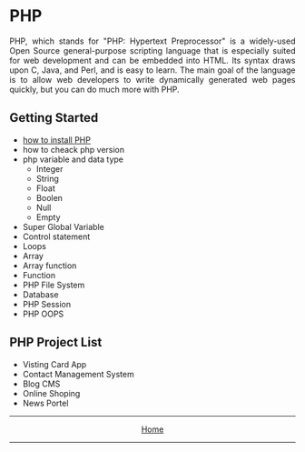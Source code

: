<h1>PHP</h1>
<p align="justify">PHP, which stands for "PHP: Hypertext Preprocessor" is a widely-used Open Source general-purpose scripting language that is especially suited for web development and can be embedded into HTML. Its syntax draws upon C, Java, and Perl, and is easy to learn. The main goal of the language is to allow web developers to write dynamically generated web pages quickly, but you can do much more with PHP. </p>
<h2>Getting Started</h2>
<ul>
  <li><a href="https://codewithpunit.github.io/php/install-php.html">how to install PHP</a></li>
  <li>how to cheack php version</li>
  <li>
    php variable and data type
    <ul>
      <li>Integer</li>
      <li>String</li>
      <li>Float</li>
      <li>Boolen</li>
      <li>Null</li>
      <li>Empty</li>
    </ul>
  
  </li>
  <li>Super Global Variable</li>
  <li>Control statement</li>
  <li>Loops</li>
  <li>Array</li>
  <li>Array function</li>
  <li>Function</li>
  <li>PHP File System</li>
  <li>Database</li>
  <li>PHP Session</li>
  <li>PHP OOPS</li>

</ul>
<h2>PHP Project List</h2>
<ul>
  <li>Visting Card App</li>
  <li>Contact Management System</li>
  <li>Blog CMS</li>
  <li>Online Shoping</li>
  <li>News Portel</li>
  
  
</ul>
<center>
  <hr>
<a href="https://codewithpunit.github.io/">Home</a>
  <hr>
</center>  
